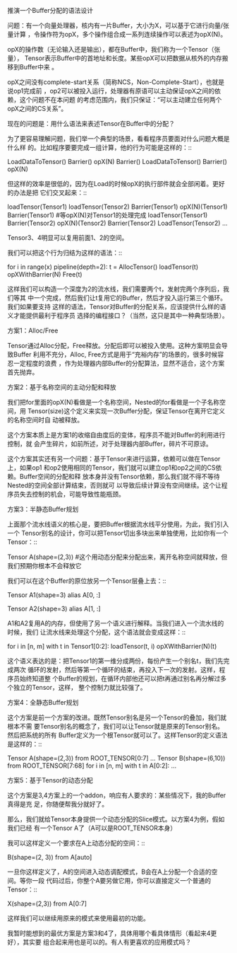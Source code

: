    
推演一个Buffer分配的语法设计

问题：有一个向量处理器，核内有一片Buffer，大小为X，可以基于它进行向量/张量计算
，令操作符为opX，多个操作组合成一系列连续操作可以表述为opX(N)。

opX的操作数（无论输入还是输出），都在Buffer中，我们称为一个Tensor（张量），
Tensor表示Buffer中的首地址和长度。某些opX可以把数据从核外的内存搬移到Buffer中来
。

opX之间没有complete-start关系（简称NCS，Non-Complete-Start），也就是说op1完成前
，op2可以被投入运行，处理器有原语可以主动保证opX之间的依赖，这个问题不在本问题
的考虑范围内，我们只保证：“可以主动建立任何两个opX之间的CS关系”。

现在的问题是：用什么语法来表述Tensor在Buffer中的分配？
  
为了更容易理解问题，我们举一个典型的场景，看看程序员要面对什么问题大概是什么样
的。比如程序要要完成一组计算，他的行为可能是这样的：::

  LoadDataToTensor()
  Barrier()
  opX(N)
  Barrier()
  LoadDataToTensor()
  Barrier()
  opX(N)

但这样的效率是很低的，因为在Load的时候opX的执行部件就会全部闲着。更好的办法是把
它们交叉起来：::

  loadTensor(Tensor1)
  loadTensor(Tensor2)
  Barrier(Tensor1)
  opX(N)(Tensor1)
  Barrier(Tensor1)  #等opX(N)对Tensor1的处理完成
  loadTensor(Tensor1)
  Barrier(Tensor2)
  opX(N)(Tensor2)
  Barrier(Tensor2)
  LoadTensor(Tensor2)
  ...

Tensor3、4明显可以复用前面1、2的空间。

我们可以把这个行为归结为这样的语法：::

  for i in range(x) pipeline(depth=2):
  t = AllocTensor()
  loadTensor(t)
  opXWithBarrier(N)
  Free(t) 

这样我们可以构造一个深度为2的流水线，我们需要两个t，发射完两个序列后，我们等其
中一个完成，然后我们让t复用它的Buffer，然后才投入运行第三个循环。我们如果要支持
这样的语法，Tensor对Buffer的分配关系，应该提供什么样的语义才能提供最利于程序员
选择的编程接口？（当然，这只是其中一种典型场景）。
  
方案1：Alloc/Free

Tensor通过Alloc分配，Free释放。分配后即可以被投入使用。这种方案明显会导致Buffer
利用不充分，Alloc, Free方式是用于“充裕内存”的场景的，很多时候容忍一定程度的浪费
，作为处理器内部Buffer的分配算法，显然不适合，这个方案首先抛弃。
  
方案2：基于名称空间的主动分配和释放

我们把for里面的opX(N)看做是一个名称空间，Nested的for看做是一个子名称空间，用
Tensor(size)这个定义来实现一次Buffer分配，保证Tensor在离开它定义的名称空间时自
动被释放。

这个方案本质上是方案1的收缩自由度后的变体，程序员不能对Buffer的利用进行控制，就
会产生碎片，如前所述，对于处理器内部Buffer，碎片不可原谅。

这个方案其实还有另一个问题：基于Tensor来进行运算，依赖可以做在Tensor上，如果op1
和op2使用相同的Tensor，我们就可以建立op1和op2之间的CS依赖。Buffer空间的分配和释
放本身并没有Tensor依赖，那么我们就不得不等待Nested的空间全部计算结束，否则就可
以导致后续计算没有空间继续。这个让程序员失去控制的机会，可能导致性能瓶颈。

方案3：半静态Buffer规划

上面那个流水线语义的核心是，要把Buffer根据流水线平分使用，为此，我们引入一个
Tensor别名的设计，你可以把Tensor切出多块出来单独使用，比如你有一个Tensor：::

  Tensor A(shape=(2,3)) #这个用动态分配来分配出来，离开名称空间就释放，但我们预期你根本不会释放它

我们可以在这个Buffer的原位放另一个Tensor层叠上去：::

  Tensor A1(shape=3) alias A[0, :]

  Tensor A2(shape=3) alias A[1, :]

A1和A2复用A的内存，但使用了另一个语义进行解释。当我们进入一个流水线的时候，我们
让流水线来处理这个分配，这个语法就会变成这样：::

  for i in [n, m] with t in Tensor1[0:2]:
  loadTensor(t, i)
  opXWithBarrier(N)(t) 

这个语义表达的是：把Tensor1的第一维分成两份，每份产生一个别名t，我们先完成两次
循环的发射，然后等第一个循环的结束，再投入下一次的发射。这样，程序员始终知道整
个Buffer的规划，在循环内部他还可以把t再通过别名再分解过多个独立的Tensor，这样，
整个控制力就比较强了。
  
方案4：全静态Buffer规划

这个方案是前一个方案的改进。既然Tensor别名是另一个Tensor的叠加，我们就根本不需
要Tensor别名的概念了，我们可以让Tensor就是原来的Tensor别名。然后把系统的所有
Buffer定义为一个根Tensor就可以了。这样Tensor的定义语法是这样的：::

  Tensor A(shape=(2,3)) from ROOT_TENSOR[0:7]
  ...
  Tensor B(shape=(6,10)) from ROOT_TENSOR[7:68]
  for i in [n, m] with t in A[0:2]:
  ...
  
方案5：基于Tensor的动态分配

这个方案是3,4方案上的一个addon，响应有人要求的：某些情况下，我的Buffer真得是充
足，你随便帮我分就好了。

那么，我们就给Tensor本身提供一个动态分配的Slice模式。以方案4为例，假如我们已经
有一个Tensor A了（A可以是ROOT_TENSOR本身）

我可以这样定义一个要求在A上动态分配的空间：::

  B(shape=(2, 3)) from A[auto]

一旦你这样定义了，A的空间进入动态调配模式，B会在A上分配一个合适的空间。等你一段
代码过后，你整个A要另做它用，你可以直接定义一个普通的Tensor：::

  X(shape=(2,3)) from A[0:7]

这样我们可以继续用原来的模式来使用最初的功能。

我暂时能想到的最优方案是方案3和4了，具体用哪个看具体情形（看起来4更好），其实要
组合起来用也是可以的。有人有更喜欢的应用模式吗？
